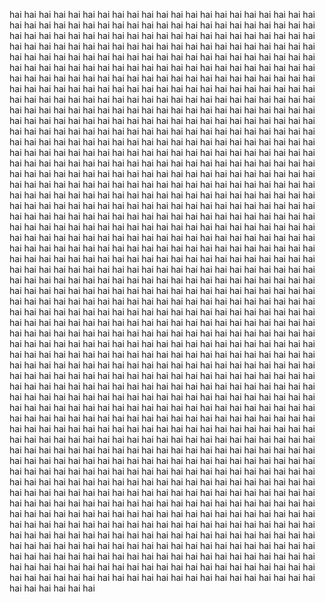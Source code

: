 hai hai hai hai hai hai hai hai hai hai hai hai hai hai hai hai hai hai hai hai hai hai hai hai hai hai hai hai hai hai hai hai hai hai hai hai hai hai hai hai hai hai hai hai hai hai hai hai hai hai hai hai hai hai hai hai hai hai hai hai hai hai hai hai hai hai hai hai hai hai hai hai hai hai hai hai hai hai hai hai hai hai hai hai hai hai hai hai hai hai hai hai hai hai hai hai hai hai hai hai hai hai hai hai hai hai hai hai hai hai hai hai hai hai hai hai hai hai hai hai hai hai hai hai hai hai hai hai hai hai hai hai hai hai hai hai hai hai hai hai hai hai hai hai hai hai hai hai hai hai hai hai hai hai hai hai hai hai hai hai hai hai hai hai hai hai hai hai hai hai hai hai hai hai hai hai hai hai hai hai hai hai hai hai hai hai hai hai hai hai hai hai hai hai hai hai hai hai hai hai hai hai hai hai hai hai hai hai hai hai hai hai hai hai hai hai hai hai hai hai hai hai hai hai hai hai hai hai hai hai hai hai hai hai hai hai hai hai hai hai hai hai hai hai hai hai hai hai hai hai hai hai hai hai hai hai hai hai hai hai hai hai hai hai hai hai hai hai hai hai hai hai hai hai hai hai hai hai hai hai hai hai hai hai hai hai hai hai hai hai hai hai hai hai hai hai hai hai hai hai hai hai hai hai hai hai hai hai hai hai hai hai hai hai hai hai hai hai hai hai hai hai hai hai hai hai hai hai hai hai hai hai hai hai hai hai hai hai hai hai hai hai hai hai hai hai hai hai hai hai hai hai hai hai hai hai hai hai hai hai hai hai hai hai hai hai hai hai hai hai hai hai hai hai hai hai hai hai hai hai hai hai hai hai hai hai hai hai hai hai hai hai hai hai hai hai hai hai hai hai hai hai hai hai hai hai hai hai hai hai hai hai hai hai hai hai hai hai hai hai hai hai hai hai hai hai hai hai hai hai hai hai hai hai hai hai hai hai hai hai hai hai hai hai hai hai hai hai hai hai hai hai hai hai hai hai hai hai hai hai hai hai hai hai hai hai hai hai hai hai hai hai hai hai hai hai hai hai hai hai hai hai hai hai hai hai hai hai hai hai hai hai hai hai hai hai hai hai hai hai hai hai hai hai hai hai hai hai hai hai hai hai hai hai hai hai hai hai hai hai hai hai hai hai hai hai hai hai hai hai hai hai hai hai hai hai hai hai hai hai hai hai hai hai hai hai hai hai hai hai hai hai hai hai hai hai hai hai hai hai hai hai hai hai hai hai hai hai hai hai hai hai hai hai hai hai hai hai hai hai hai hai hai hai hai hai hai hai hai hai hai hai hai hai hai hai hai hai hai hai hai hai hai hai hai hai hai hai hai hai hai hai hai hai hai hai hai hai hai hai hai hai hai hai hai hai hai hai hai hai hai hai hai hai hai hai hai hai hai hai hai hai hai hai hai hai hai hai hai hai hai hai hai hai hai hai hai hai hai hai hai hai hai hai hai hai hai hai hai hai hai hai hai hai hai hai hai hai hai hai hai hai hai hai hai hai hai hai hai hai hai hai hai hai hai hai hai hai hai hai hai hai hai hai hai hai hai hai hai hai hai hai hai hai hai hai hai hai hai hai hai hai hai hai hai hai hai hai hai hai hai hai hai hai hai hai hai hai hai hai hai hai hai hai hai hai hai hai hai hai hai hai hai hai hai hai hai hai hai hai hai hai hai hai hai hai hai hai hai hai hai hai hai hai hai hai hai hai hai hai hai hai hai hai hai hai hai hai hai hai hai hai hai hai hai hai hai hai hai hai hai hai hai hai hai hai hai hai hai hai hai hai hai hai hai hai hai hai hai hai hai hai hai hai hai hai hai hai hai hai hai hai hai hai hai hai hai hai hai hai hai hai hai hai hai hai hai hai hai hai hai hai hai hai hai hai hai hai hai hai hai hai hai hai hai hai hai hai hai hai hai hai hai hai hai hai hai hai hai hai hai hai hai hai hai hai hai hai hai hai hai hai hai hai hai hai hai hai hai hai hai hai hai hai hai hai hai hai hai hai hai hai hai hai hai hai hai hai hai hai hai hai hai hai hai hai hai hai hai hai hai hai hai hai hai hai hai hai hai hai hai hai hai hai hai hai hai hai hai hai hai hai hai hai hai hai hai hai hai hai hai hai hai hai hai hai hai hai hai hai hai hai hai hai hai hai hai hai hai hai hai hai hai hai hai hai hai hai hai hai hai hai hai hai hai hai hai hai hai hai hai hai hai hai hai hai hai hai hai hai hai hai hai hai hai hai hai hai hai hai hai hai hai hai hai hai hai hai hai hai hai hai hai hai hai hai hai hai hai hai hai hai hai hai hai hai hai hai hai hai hai hai hai hai hai hai hai hai hai hai hai hai hai hai hai hai hai hai hai hai hai hai hai hai hai hai hai hai hai hai hai hai hai hai hai hai hai hai hai hai hai hai hai hai hai hai hai hai hai hai hai hai hai hai hai hai hai hai hai hai hai hai hai hai hai hai hai hai hai hai hai hai hai hai hai hai hai hai hai hai hai hai hai hai hai hai hai hai hai hai






